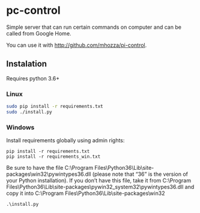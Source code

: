 # pc-control
Simple server that can run certain commands on computer and can be called from Google Home.

You can use it with http://github.com/mhozza/pi-control.

## Instalation

Requires python 3.6+

### Linux

```bash
sudo pip install -r requirements.txt
sudo ./install.py
```

### Windows

Install requirements globally using admin rights:
```
pip install -r requirements.txt
pip install -r requirements_win.txt
```

Be sure to have the file C:\Program Files\Python36\Lib\site-packages\win32\pywintypes36.dll (please note that “36” is the version of your Python installation). If you don’t have this file, take it from C:\Program Files\Python36\Lib\site-packages\pywin32_system32\pywintypes36.dll and copy it into C:\Program Files\Python36\Lib\site-packages\win32

```
.\install.py
```
